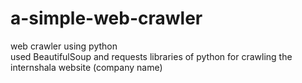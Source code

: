 # a-simple-web-crawler
web crawler using python
<br>used BeautifulSoup and requests libraries of python for crawling the internshala website (company name)
